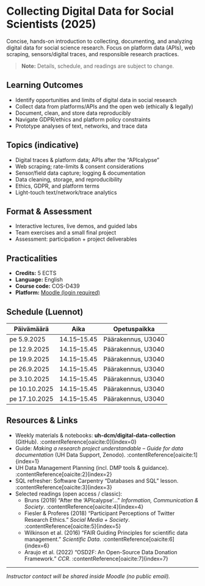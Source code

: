 # Collecting Digital Data for Social Scientists (2025)

Concise, hands-on introduction to collecting, documenting, and analyzing digital data for social science research. Focus on platform data (APIs), web scraping, sensors/digital traces, and responsible research practices.

> **Note:** Details, schedule, and readings are subject to change.

## Learning Outcomes
- Identify opportunities and limits of digital data in social research  
- Collect data from platforms/APIs and the open web (ethically & legally)  
- Document, clean, and store data reproducibly  
- Navigate GDPR/ethics and platform policy constraints  
- Prototype analyses of text, networks, and trace data

## Topics (indicative)
- Digital traces & platform data; APIs after the “APIcalypse”  
- Web scraping; rate-limits & consent considerations  
- Sensor/field data capture; logging & documentation  
- Data cleaning, storage, and reproducibility  
- Ethics, GDPR, and platform terms  
- Light-touch text/network/trace analytics

## Format & Assessment
- Interactive lectures, live demos, and guided labs  
- Team exercises and a small final project  
- Assessment: participation + project deliverables

## Practicalities
- **Credits:** 5 ECTS  
- **Language:** English  
- **Course code:** COS-D439  
- **Platform:** [Moodle (login required)](https://moodle.helsinki.fi/course/view.php?id=65706)

## Schedule (Luennot)
| Päivämäärä   | Aika        | Opetuspaikka         |
|--------------|-------------|----------------------|
| pe 5.9.2025  | 14.15–15.45 | Päärakennus, U3040   |
| pe 12.9.2025 | 14.15–15.45 | Päärakennus, U3040   |
| pe 19.9.2025 | 14.15–15.45 | Päärakennus, U3040   |
| pe 26.9.2025 | 14.15–15.45 | Päärakennus, U3040   |
| pe 3.10.2025 | 14.15–15.45 | Päärakennus, U3040   |
| pe 10.10.2025| 14.15–15.45 | Päärakennus, U3040   |
| pe 17.10.2025| 14.15–15.45 | Päärakennus, U3040   |

## Resources & Links
- Weekly materials & notebooks: **uh-dcm/digital-data-collection** (GitHub). :contentReference[oaicite:0]{index=0}  
- Guide: *Making a research project understandable – Guide for data documentation* (UH Data Support, Zenodo). :contentReference[oaicite:1]{index=1}  
- UH Data Management Planning (incl. DMP tools & guidance). :contentReference[oaicite:2]{index=2}  
- SQL refresher: Software Carpentry “Databases and SQL” lesson. :contentReference[oaicite:3]{index=3}  
- Selected readings (open access / classic):
  - Bruns (2019) “After the ‘APIcalypse’…” *Information, Communication & Society*. :contentReference[oaicite:4]{index=4}  
  - Fiesler & Proferes (2018) “Participant Perceptions of Twitter Research Ethics.” *Social Media + Society*. :contentReference[oaicite:5]{index=5}  
  - Wilkinson et al. (2016) “FAIR Guiding Principles for scientific data management.” *Scientific Data*. :contentReference[oaicite:6]{index=6}  
  - Araujo et al. (2022) “OSD2F: An Open-Source Data Donation Framework.” *CCR*. :contentReference[oaicite:7]{index=7}  

---

*Instructor contact will be shared inside Moodle (no public email).*
